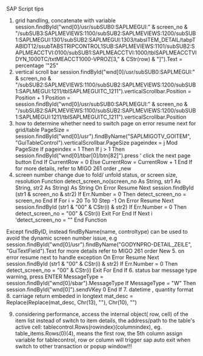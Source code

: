 SAP Script tips

1. grid handling, concatenate with variable 
  session.findById("wnd[0]/usr/subSUB0:SAPLMEGUI:" & screen_no & "/subSUB3:SAPLMEVIEWS:1100/subSUB2:SAPLMEVIEWS:1200/subSUB1:SAPLMEGUI:1301/subSUB2:SAPLMEGUI:1303/tabsITEM_DETAIL/tabpTABIDT12/ssubTABSTRIPCONTROL1SUB:SAPLMEVIEWS:1101/subSUB2:SAPLMEACCTVI:0100/subSUB1:SAPLMEACCTVI:1000/tblSAPLMEACCTVIDYN_1000TC/txtMEACCT1000-VPROZ[3," & CStr(row) & "]").Text = percentage '"25"
2. vertical scroll bar
  session.findById("wnd[0]/usr/subSUB0:SAPLMEGUI:" & screen_no & "/subSUB2:SAPLMEVIEWS:1100/subSUB2:SAPLMEVIEWS:1200/subSUB1:SAPLMEGUI:1211/tblSAPLMEGUITC_1211").verticalScrollbar.Position = Position + 1
  Position = session.findById("wnd[0]/usr/subSUB0:SAPLMEGUI:" & screen_no & "/subSUB2:SAPLMEVIEWS:1100/subSUB2:SAPLMEVIEWS:1200/subSUB1:SAPLMEGUI:1211/tblSAPLMEGUITC_1211").verticalScrollbar.Position
3. how to determine whether need to switch page
	on error resume next
   for grid/table
   PageSize = session.findById("wnd[0]/usr").findByName("SAPLMIGOTV_GOITEM", "GuiTableControl").verticalScrollbar.PageSize
    pageindex = j Mod PageSize
    If pageindex = 1 Then
        If j > 1 Then
               session.findById("wnd[0]/tbar[0]/btn[82]").press   ' click the next page button
              End If
                CurrentRow = 0
            Else
                CurrentRow = CurrentRow + 1
            End If
    for more details, refer to MIGO 261 order _new
4. screen number change due to fold/ unfold status, or screen size, resolution
  Function detect_screen_no(screen_no As String, str1 As String, str2 As String) As String
    On Error Resume Next
        session.findById (str1 & screen_no & str2)
    If Err.Number = 0 Then
        detect_screen_no = screen_no
    End If
    For i = 20 To 10 Step -1
        On Error Resume Next
           session.findById (str1 & "00" & CStr(i) & str2)
        If Err.Number = 0 Then
            detect_screen_no = "00" & CStr(i)
            Exit For
        End If
    Next i
    'detect_screen_no = ""
  End Function
  
  Except findByID, instead findByName(name, controltype) can be used to avoid the dynamic screen number issue, e.g  
  session.findById("wnd[0]/usr").findByName("GODYNPRO-DETAIL_ZEILE", "GuiTextField").Text
  for more details refer to MIGO 261 order New
5. on error resume next to handle exception
        On Error Resume Next
           session.findById (str1 & "00" & CStr(i) & str2)
        If Err.Number = 0 Then
            detect_screen_no = "00" & CStr(i)
            Exit For
        End If
6. status bar message type warning, press ENTER
	MessageType = session.findById("wnd[0]/sbar").MessageType
    If MessageType = "W" Then
        session.findById("wnd[0]").sendVKey 0
    End If
7. datetime , quantity format
8. carriage return embeded in longtext 
   mat_desc = Replace(Replace(mat_desc, Chr(13), ""), Chr(10), "")

9.  considering performance, access the internal object( row, cell) of the item list instead of switch to item details, 
the address/path to the table's active cell: tablecontrol.Rows(rowindex)(columnindex), eg. table_items.Rows(0)(4), means the first row, the 5th column
    assign variable for tablecontrol, row or column will trigger sap auto exit when switch to other transaction or popup window!!!
